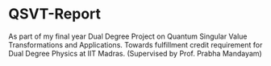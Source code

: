 # QSVT-Report
As part of my final year Dual Degree Project on Quantum Singular Value Transformations and Applications. Towards fulfillment credit requirement for Dual Degree Physics at IIT Madras. (Supervised by Prof. Prabha Mandayam)
